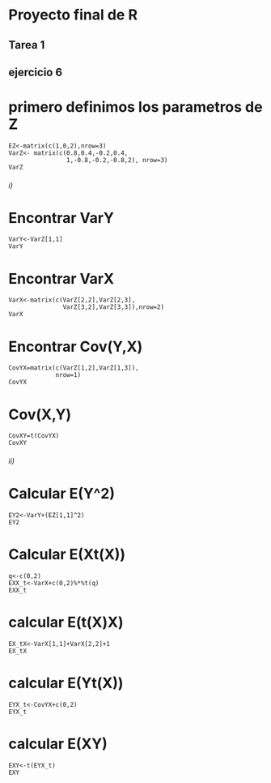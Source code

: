 # Proyecto final de R 
##  Tarea 1
##  ejercicio 6

# primero definimos los parametros de Z
    EZ<-matrix(c(1,0,2),nrow=3)
    VarZ<- matrix(c(0.8,0.4,-0.2,0.4,
                    1,-0.8,-0.2,-0.8,2), nrow=3)
    VarZ

###### i)

# Encontrar VarY
    VarY<-VarZ[1,1]
    VarY

# Encontrar VarX
    VarX<-matrix(c(VarZ[2,2],VarZ[2,3],
                   VarZ[3,2],VarZ[3,3]),nrow=2)
    VarX

# Encontrar Cov(Y,X)
    CovYX=matrix(c(VarZ[1,2],VarZ[1,3]),
                 nrow=1)
    CovYX

# Cov(X,Y)
    CovXY=t(CovYX)
    CovXY

###### ii)

# Calcular E(Y^2)

    EY2<-VarY+(EZ[1,1]^2)
    EY2

# Calcular E(Xt(X))
    q<-c(0,2)
    EXX_t<-VarX+c(0,2)%*%t(q)
    EXX_t

# calcular E(t(X)X)
    EX_tX<-VarX[1,1]+VarX[2,2]+1
    EX_tX

# calcular E(Yt(X))
    EYX_t<-CovYX+c(0,2)
    EYX_t

# calcular E(XY)
    EXY<-t(EYX_t)
    EXY